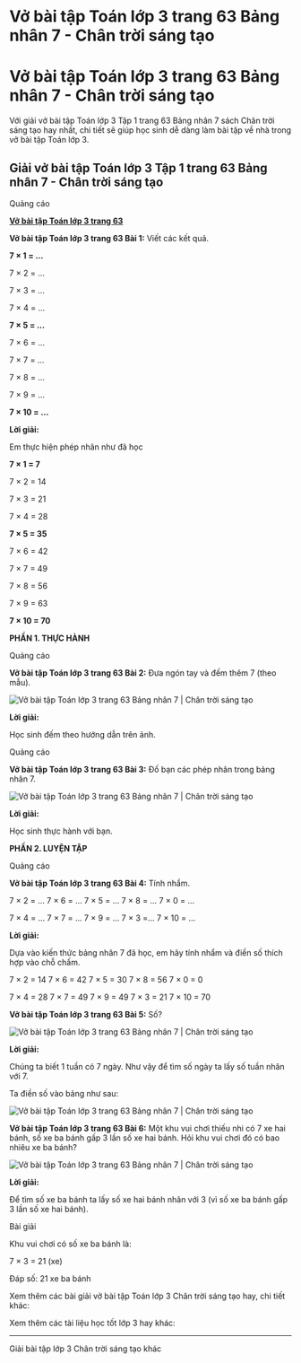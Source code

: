 # Vở bài tập Toán lớp 3 trang 63 Bảng nhân 7 - Chân trời sáng tạo

# Vở bài tập Toán lớp 3 trang 63 Bảng nhân 7 - Chân trời sáng tạo

Với giải vở bài tập Toán lớp 3 Tập 1 trang 63 Bảng nhân 7 sách Chân trời sáng tạo hay nhất, chi tiết sẽ giúp học sinh dễ dàng làm bài tập về nhà trong vở bài tập Toán lớp 3.

## Giải vở bài tập Toán lớp 3 Tập 1 trang 63 Bảng nhân 7 - Chân trời sáng tạo

Quảng cáo

[**Vở bài tập Toán lớp 3 trang 63**](https://vietjack.com/vbt-toan-3-ct/vbt-toan-lop-3-trang-63-tap-1.jsp)

**Vở bài tập Toán lớp 3 trang 63 Bài 1:** Viết các kết quả.

**7 × 1 = …**

7 × 2 = …

7 × 3 = …

7 × 4 = …

**7 × 5 = …**

7 × 6 = …

7 × 7 = …

7 × 8 = …

7 × 9 = …

**7 × 10 = …**

**Lời giải:**

Em thực hiện phép nhân như đã học

**7 × 1 = 7**

7 × 2 = 14

7 × 3 = 21

7 × 4 = 28

**7 × 5 = 35**

7 × 6 = 42

7 × 7 = 49

7 × 8 = 56

7 × 9 = 63

**7 × 10 = 70**

**PHẦN 1. THỰC HÀNH**

Quảng cáo

**Vở bài tập Toán lớp 3 trang 63 Bài 2:** Đưa ngón tay và đếm thêm 7 (theo mẫu).

![Vở bài tập Toán lớp 3 trang 63 Bảng nhân 7 | Chân trời sáng tạo](https://vietjack.com/vbt-toan-3-ct/images/bang-nhan-7.PNG)

**Lời giải:**

Học sinh đếm theo hướng dẫn trên ảnh.

Quảng cáo

**Vở bài tập Toán lớp 3 trang 63 Bài 3:** Đố bạn các phép nhân trong bảng nhân 7.

![Vở bài tập Toán lớp 3 trang 63 Bảng nhân 7 | Chân trời sáng tạo](https://vietjack.com/vbt-toan-3-ct/images/bang-nhan-7-1.PNG)

**Lời giải:**

Học sinh thực hành với bạn.

**PHẦN 2. LUYỆN TẬP**

Quảng cáo

**Vở bài tập Toán lớp 3 trang 63 Bài 4:** Tính nhẩm.

7 × 2 = … 7 × 6 = … 7 × 5 = … 7 × 8 = … 7 × 0 = …

7 × 4 = … 7 × 7 = … 7 × 9 = … 7 × 3 =… 7 × 10 = …

**Lời giải:**

Dựa vào kiến thức bảng nhân 7 đã học, em hãy tính nhẩm và điền số thích hợp vào chỗ chấm.

7 × 2 = 14 7 × 6 = 42 7 × 5 = 30 7 × 8 = 56 7 × 0 = 0

7 × 4 = 28 7 × 7 = 49 7 × 9 = 49 7 × 3 = 21 7 × 10 = 70

**Vở bài tập Toán lớp 3 trang 63 Bài 5:** Số?

![Vở bài tập Toán lớp 3 trang 63 Bảng nhân 7 | Chân trời sáng tạo](https://vietjack.com/vbt-toan-3-ct/images/bang-nhan-7-2.PNG)

**Lời giải:**

Chúng ta biết 1 tuần có 7 ngày. Như vậy để tìm số ngày ta lấy số tuần nhân với 7.

Ta điền số vào bảng như sau:

![Vở bài tập Toán lớp 3 trang 63 Bảng nhân 7 | Chân trời sáng tạo](https://vietjack.com/vbt-toan-3-ct/images/bang-nhan-7-3.PNG)

**Vở bài tập Toán lớp 3 trang 63 Bài 6:** Một khu vui chơi thiếu nhi có 7 xe hai bánh, số xe ba bánh gấp 3 lần số xe hai bánh. Hỏi khu vui chơi đó có bao nhiêu xe ba bánh?

![Vở bài tập Toán lớp 3 trang 63 Bảng nhân 7 | Chân trời sáng tạo](https://vietjack.com/vbt-toan-3-ct/images/bang-nhan-7-4.PNG)

**Lời giải:**

Để tìm số xe ba bánh ta lấy số xe hai bánh nhân với 3 (vì số xe ba bánh gấp 3 lần số xe hai bánh).

Bài giải

Khu vui chơi có số xe ba bánh là:

7 × 3 = 21 (xe)

Đáp số: 21 xe ba bánh

Xem thêm các bài giải vở bài tập Toán lớp 3 Chân trời sáng tạo hay, chi tiết khác:

Xem thêm các tài liệu học tốt lớp 3 hay khác:

* * *

Giải bài tập lớp 3 Chân trời sáng tạo khác
